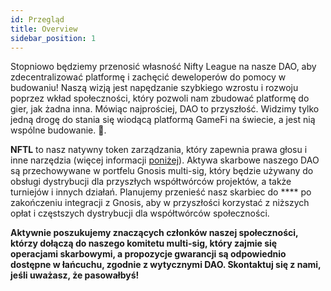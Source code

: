 ```yaml
---
id: Przegląd
title: Overview
sidebar_position: 1
---
```


Stopniowo będziemy przenosić własność Nifty League na nasze DAO, aby zdecentralizować platformę i zachęcić deweloperów do pomocy w budowaniu! Naszą wizją jest napędzanie szybkiego wzrostu i rozwoju poprzez wkład społeczności, który pozwoli nam zbudować platformę do gier, jak żadna inna. Mówiąc najprościej, DAO to przyszłość. Widzimy tylko jedną drogę do stania się wiodącą platformą GameFi na świecie, a jest nią wspólne budowanie. 💜.

**NFTL** to nasz natywny token zarządzania, który zapewnia prawa głosu i inne narzędzia (więcej informacji [poniżej](https://nifty-league.com/about#nftl)). Aktywa skarbowe naszego DAO są przechowywane w portfelu Gnosis multi-sig, który będzie używany do obsługi dystrybucji dla przyszłych współtwórców projektów, a także turniejów i innych działań. Planujemy przenieść nasz skarbiec do **** po zakończeniu integracji z Gnosis, aby w przyszłości korzystać z niższych opłat i częstszych dystrybucji dla współtwórców społeczności.

**Aktywnie poszukujemy znaczących członków naszej społeczności, którzy dołączą do naszego komitetu multi-sig, który zajmie się operacjami skarbowymi, a propozycje gwarancji są odpowiednio dostępne w łańcuchu, zgodnie z wytycznymi DAO. Skontaktuj się z nami, jeśli uważasz, że pasowałbyś!**
